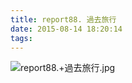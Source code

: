 ```yaml
---
title: report88. 過去旅行
date: 2015-08-14 18:20:14
tags:
---
```

![report88.+過去旅行.jpg](https://i.loli.net/2018/01/03/5a4caeac8a0e1.jpg)
